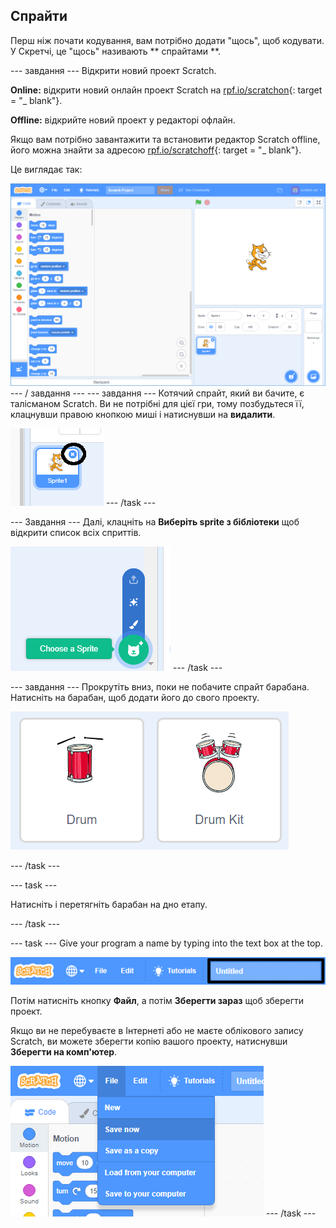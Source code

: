 ## Спрайти

Перш ніж почати кодування, вам потрібно додати "щось", щоб кодувати. У Скретчі, це "щось" називають ** спрайтами **.

\--- завдання \--- Відкрити новий проект Scratch.

**Online:** відкрити новий онлайн проект Scratch на [rpf.io/scratchon](http://rpf.io/scratchon){: target = "_ blank"}.

**Offline:** відкрийте новий проект у редакторі офлайн.

Якщо вам потрібно завантажити та встановити редактор Scratch offline, його можна знайти за адресою [rpf.io/scratchoff](http://rpf.io/scratchoff){: target = "_ blank"}.

Це виглядає так:

![скріншот](images/band-scratch.png) \--- / завдання \--- \--- завдання \--- Котячий спрайт, який ви бачите, є талісманом Scratch. Ви не потрібні для цієї гри, тому позбудьтеся її, клацнувши правою кнопкою миші і натиснувши на **видалити**.

![скріншот](images/band-delete-annotated.png) \--- /task \---

\--- Завдання \--- Далі, клацніть на **Виберіть sprite з бібліотеки** щоб відкрити список всіх сприттів.

![скріншот](images/band-sprite-library.png) \--- /task \---

\--- завдання \--- Прокрутіть вниз, поки не побачите спрайт барабана. Натисніть на барабан, щоб додати його до свого проекту.

![скріншот](images/band-sprite-drum.png)

\--- /task \---

\--- task \---

Натисніть і перетягніть барабан на дно етапу.

\--- /task \---

\--- task \--- Give your program a name by typing into the text box at the top.

![ім'я](images/band-name-annotated.png)

Потім натисніть кнопку **Файл**, а потім **Зберегти зараз** щоб зберегти проект.

Якщо ви не перебуваєте в Інтернеті або не маєте облікового запису Scratch, ви можете зберегти копію вашого проекту, натиснувши **Зберегти на комп'ютер**.

![скріншот](images/band-save.png) \--- /task \---